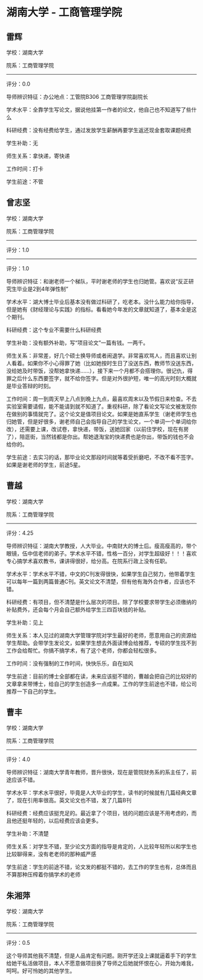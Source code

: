 # 湖南大学 - 工商管理学院

## 雷辉

学校：湖南大学

院系：工商管理学院

* * *

评分：0.0

导师辨识特征：办公地点：工管院B306
工商管理学院副院长

学术水平：全靠学生写论文，据说他挂第一作者的论文，他自己也不知道写了些什么

科研经费：没有经费给学生，通过发放学生薪酬再要学生返还现金套取课题经费

学生补助：无

师生关系：拿快递，寄快递

工作时间：打卡

学生前途：不管

## 曾志坚

学校：湖南大学

院系：工商管理学院

* * *

评分：1.0

* * *

评分：1.0

导师辨识特征：和谢老师一个梯队，平时谢老师的学生也归她管。喜欢说“反正研究生毕业是2到4年弹性制”

学术水平：湖大博士毕业后基本没有做过科研了，吃老本。没什么能力给你指导，但是她有《财经理论与实践》的指标。看看她今年发的文章就知道了，基本全是这个期刊。

科研经费：这个专业不需要什么科研经费

学生补助：没有额外补助，写“项目论文”一篇有钱。一两千。

师生关系：非常差，好几个硕士换导师或者闹退学。非常喜欢骂人，而且喜欢让别人看着。如果你不小心得罪了她（比如她按时生日了没送东西，教师节没送东西，没给她及时带饭，没帮她拿快递……），接下来一个月都不会搭理你。很记仇，得罪之后什么东西要签字，就不给你签字。但是对外很护短，唯一的高光时刻大概就是毕业答辩的时刻。

工作时间：周一到周天早上八点到晚上九点，最喜欢周末以及节假日来检查。不去实验室需要请假，能不能请到就不知道了。重视科研，除了看论文写论文被发现你在做别的事情就完了。这个论文是值项目论文。如果是她直系学生（谢老师学生也归她管，但是好很多，谢老师自己会指导自己的学生论文，一个单词一个单词给你改），还需要上课，改试卷，拿快递，带饭，送她回家（以前住学校，现在有房了），陪逛街，当然钱都是你出。帮她退淘宝的快递费也是你出，带饭的钱也不会给你的。

学生前途：去实习的话，那毕业论文那段时间就等着受折磨吧，不改不看不签字。如果是谢老师的学生，前途5星。

## 曹越

学校：湖南大学

院系：工商管理学院

* * *

评分：4.25

导师辨识特征：湖南大学教授，人大毕业。中南财大的博士后。瘦高瘦高的，带个眼镜，伍中信老师的弟子。学术水平不错，性格一百分，对学生超级好！！！喜欢专心搞学术喜欢教书，课讲得很好，给分高。在院系行政上没有任职。

学术水平：学术水平不错，中文的C刊发得很快，如果学生自己努力，他带着学生可以每年一篇到两篇普通C刊。英文论文不清楚，但有他有海外合作者，应该也不错。

科研经费：有项目，但不清楚是什么层次的项目。除了学校要求带学生必须缴纳的补贴费外，还会每个月会自己额外给学生三四百块钱的补贴。

学生补助：见上

师生关系：本人见过的湖南大学管理学院对学生最好的老师，愿意用自己的资源给学生帮助。会带学生发论文，如果学生想去外面读博会给推荐，专硕的学生找不到工作会给帮忙。你搞不搞学术，有了这个老师，你都会轻松很多。

工作时间：没有强制的工作时间，快快乐乐，自在如风

学生前途：目前的博士全部都在读，未来应该挺不错的，曹越会把自己的比较好的文章拿来带博士，给自己的学生创造多一点成果。工作的学生前途也不错，给公司推荐一下自己的学生。

## 曹丰

学校：湖南大学

院系：工商管理学院

* * *

评分：4.0

导师辨识特征：湖南大学青年教师，晋升很快，现在是管院财务系的系主任了，前途应该不错。

学术水平：学术水平很好，毕竟是人大毕业的学生，读书的时候就有几篇经典文章了，现在引用率很高。英文论文也不错，发了几篇B刊

科研经费：经费应该挺充足的。最近拿了个项目，钱的问题应该是不用考虑的，而且他还挺年轻的，以后经费应该会更多。

学生补助：不清楚

师生关系：对学生不错，至少论文方面的指导是肯定的，人比较年轻所以和学生也比较聊得来，没有老老师的那种威严感

学生前途：学生的前途不错，论文发的都挺不错的，去工作的学生也有，总体而且不算那种压榨着你搞学术的老师

## 朱湘萍

学校：湖南大学

院系：工商管理学院

* * *

评分：0.5

这个导师其他我不清楚，但是人品肯定有问题。刚开学还没上课就逼着手下的学生给她干私活做项目，本人不愿意做项目换了导师之后她就怀恨在心，开始为难我，呵呵。好可怜她的其他学生。